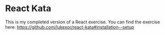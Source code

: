 # React Kata

This is my completed version of a React exercise.
You can find the exercise here: https://github.com/lukexor/react-kata#installation--setup
